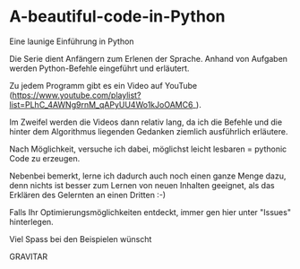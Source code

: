 # A-beautiful-code-in-Python
Eine launige Einführung in Python

Die Serie dient Anfängern zum Erlenen der Sprache. Anhand von Aufgaben werden Python-Befehle eingeführt und erläutert.

Zu jedem Programm gibt es ein Video auf YouTube (https://www.youtube.com/playlist?list=PLhC_4AWNg9rnM_qAPyUU4Wo1kJoOAMC6_).

Im Zweifel werden die Videos dann relativ lang, da ich die Befehle und die hinter dem Algorithmus liegenden Gedanken ziemlich ausführlich erläutere.

Nach Möglichkeit, versuche ich dabei, möglichst leicht lesbaren = pythonic Code zu erzeugen.

Nebenbei bemerkt, lerne ich dadurch auch noch einen ganze Menge dazu, denn nichts ist besser zum Lernen von neuen Inhalten geeignet, als das Erklären des Gelernten an einen Dritten :-)

Falls Ihr Optimierungsmöglichkeiten entdeckt, immer gen hier unter "Issues" hinterlegen.

Viel Spass bei den Beispielen wünscht

GRAVITAR
